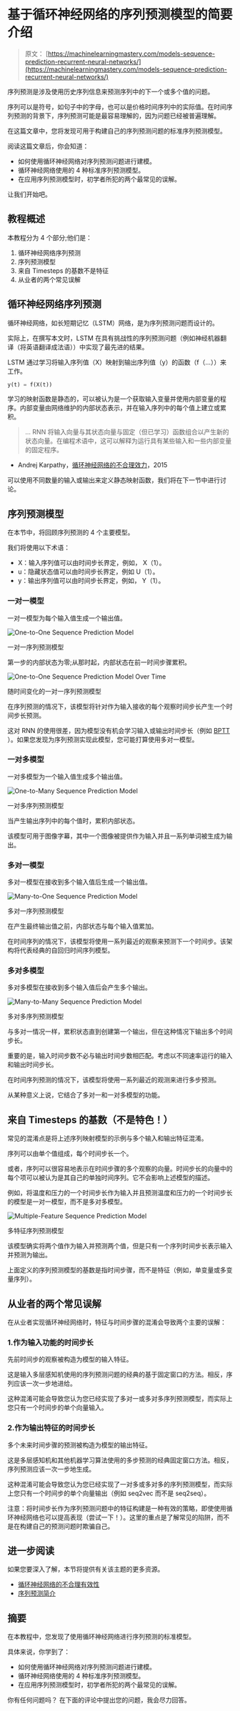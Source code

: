 # 基于循环神经网络的序列预测模型的简要介绍

> 原文： [https://machinelearningmastery.com/models-sequence-prediction-recurrent-neural-networks/](https://machinelearningmastery.com/models-sequence-prediction-recurrent-neural-networks/)

序列预测是涉及使用历史序列信息来预测序列中的下一个或多个值的问题。

序列可以是符号，如句子中的字母，也可以是价格时间序列中的实际值。在时间序列预测的背景下，序列预测可能是最容易理解的，因为问题已经被普遍理解。

在这篇文章中，您将发现可用于构建自己的序列预测问题的标准序列预测模型。

阅读这篇文章后，你会知道：

*   如何使用循环神经网络对序列预测问题进行建模。
*   循环神经网络使用的 4 种标准序列预测模型。
*   在应用序列预测模型时，初学者所犯的两个最常见的误解。

让我们开始吧。

## 教程概述

本教程分为 4 个部分;他们是：

1.  循环神经网络序列预测
2.  序列预测模型
3.  来自 Timesteps 的基数不是特征
4.  从业者的两个常见误解

## 循环神经网络序列预测

循环神经网络，如长短期记忆（LSTM）网络，是为序列预测问题而设计的。

实际上，在撰写本文时，LSTM 在具有挑战性的序列预测问题（例如神经机器翻译（将英语翻译成法语））中实现了最先进的结果。

LSTM 通过学习将输入序列值（X）映射到输出序列值（y）的函数（f（...））来工作。

```py
y(t) = f(X(t))
```

学习的映射函数是静态的，可以被认为是一个获取输入变量并使用内部变量的程序。内部变量由网络维护的内部状态表示，并在输入序列中的每个值上建立或累积。

> ... RNN 将输入向量与其状态向量与固定（但已学习）函数组合以产生新的状态向量。在编程术语中，这可以解释为运行具有某些输入和一些内部变量的固定程序。

- Andrej Karpathy，[循环神经网络的不合理效力](http://karpathy.github.io/2015/05/21/rnn-effectiveness/)，2015

可以使用不同数量的输入或输出来定义静态映射函数，我们将在下一节中进行讨论。

## 序列预测模型

在本节中，将回顾序列预测的 4 个主要模型。

我们将使用以下术语：

*   X：输入序列值可以由时间步长界定，例如， X（1）。
*   u：隐藏状态值可以由时间步长界定，例如 U（1）。
*   y：输出序列值可以由时间步长界定，例如， Y（1）。

### 一对一模型

一对一模型为每个输入值生成一个输出值。

![One-to-One Sequence Prediction Model](img/9d003e78650deee9725200142798e318.jpg)

一对一序列预测模型

第一步的内部状态为零;从那时起，内部状态在前一时间步骤累积。

![One-to-One Sequence Prediction Model Over Time](img/33ed145930c078eb149778f25c8ade49.jpg)

随时间变化的一对一序列预测模型

在序列预测的情况下，该模型将针对作为输入接收的每个观察时间步长产生一个时间步长预测。

这对 RNN 的使用很差，因为模型没有机会学习输入或输出时间步长（例如 [BPTT](http://machinelearningmastery.com/gentle-introduction-backpropagation-time/) ）。如果您发现为序列预测实现此模型，您可能打算使用多对一模型。

### 一对多模型

一对多模型为一个输入值生成多个输出值。

![One-to-Many Sequence Prediction Model](img/d349bd0c96ea19439383d5d662dc68e0.jpg)

一对多序列预测模型

当产生输出序列中的每个值时，累积内部状态。

该模型可用于图像字幕，其中一个图像被提供作为输入并且一系列单词被生成为输出。

### 多对一模型

多对一模型在接收到多个输入值后生成一个输出值。

![Many-to-One Sequence Prediction Model](img/93a51fff23b67f08c5f09917ade24ef4.jpg)

多对一序列预测模型

在产生最终输出值之前，内部状态与每个输入值累加。

在时间序列的情况下，该模型将使用一系列最近的观察来预测下一个时间步。该架构将代表经典的自回归时间序列模型。

### 多对多模型

多对多模型在接收到多个输入值后会产生多个输出。

![Many-to-Many Sequence Prediction Model](img/d19a3c3ce5678b7f0c072b644d376603.jpg)

多对多序列预测模型

与多对一情况一样，累积状态直到创建第一个输出，但在这种情况下输出多个时间步长。

重要的是，输入时间步数不必与输出时间步数相匹配。考虑以不同速率运行的输入和输出时间步长。

在时间序列预测的情况下，该模型将使用一系列最近的观测来进行多步预测。

从某种意义上说，它结合了多对一和一对多模型的功能。

## 来自 Timesteps 的基数（不是特色！）

常见的混淆点是将上述序列映射模型的示例与多个输入和输出特征混淆。

序列可以由单个值组成，每个时间步长一个。

或者，序列可以很容易地表示在时间步骤的多个观察的向量。时间步长的向量中的每个项可以被认为是其自己的单独时间序列。它不会影响上述模型的描述。

例如，将温度和压力的一个时间步长作为输入并且预测温度和压力的一个时间步长的模型是一对一模型，而不是多对多模型。

![Multiple-Feature Sequence Prediction Model](img/819751173ba8cb2e0c672782d85473d0.jpg)

多特征序列预测模型

该模型确实将两个值作为输入并预测两个值，但是只有一个序列时间步长表示输入并预测为输出。

上面定义的序列预测模型的基数是指时间步骤，而不是特征（例如，单变量或多变量序列）。

## 从业者的两个常见误解

在从业者实现循环神经网络时，特征与时间步骤的混淆会导致两个主要的误解：

### **1.作为输入功能的时间步长**

先前时间步的观察被构造为模型的输入特征。

这是输入多层感知机使用的序列预测问题的经典的基于固定窗口的方法。相反，序列应该一次一步地进给。

这种混淆可能会导致您认为您已经实现了多对一或多对多序列预测模型，而实际上您只有一个时间步的单个向量输入。

### **2.作为输出特征的时间步长**

多个未来时间步骤的预测被构造为模型的输出特征。

这是多层感知机和其他机器学习算法使用的多步预测的经典固定窗口方法。相反，序列预测应该一次一步地生成。

这种混淆可能会导致您认为您已经实现了一对多或多对多的序列预测模型，而实际上您只有一个时间步的单个向量输出（例如 seq2vec 而不是 seq2seq）。

注意：将时间步长作为序列预测问题中的特征构建是一种有效的策略，即使使用循环神经网络也可以提高表现（尝试一下！）。这里的重点是了解常见的陷阱，而不是在构建自己的预测问题时欺骗自己。

## 进一步阅读

如果您要深入了解，本节将提供有关该主题的更多资源。

*   [循环神经网络的不合理有效性](http://karpathy.github.io/2015/05/21/rnn-effectiveness/)
*   [序列预测简介](http://data-mining.philippe-fournier-viger.com/an-introduction-to-sequence-prediction/)

## 摘要

在本教程中，您发现了使用循环神经网络进行序列预测的标准模型。

具体来说，你学到了：

*   如何使用循环神经网络对序列预测问题进行建模。
*   循环神经网络使用的 4 种标准序列预测模型。
*   在应用序列预测模型时，初学者所犯的两个最常见的误解。

你有任何问题吗？
在下面的评论中提出您的问题，我会尽力回答。
